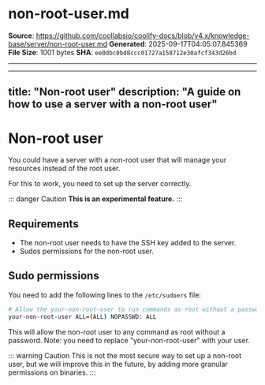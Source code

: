 # non-root-user.md

**Source**: https://github.com/coollabsio/coolify-docs/blob/v4.x/knowledge-base/server/non-root-user.md
**Generated**: 2025-09-17T04:05:07.845369
**File Size**: 1001 bytes
**SHA**: `ee0dbc0bd8ccc01727a158712e30afcf343d26bd`

---

---
title: "Non-root user"
description: "A guide on how to use a server with a non-root user"
---


# Non-root user
You could have a server with a non-root user that will manage your resources instead of the root user.

For this to work, you need to set up the server correctly.

::: danger Caution
**This is an experimental feature.**
:::

## Requirements

- The non-root user needs to have the SSH key added to the server.
- Sudos permissions for the non-root user.

## Sudo permissions

You need to add the following lines to the `/etc/sudoers` file:

```bash
# Allow the your-non-root-user to run commands as root without a password
your-non-root-user ALL=(ALL) NOPASSWD: ALL
```

This will allow the non-root user to any command as root without a password.
Note: you need to replace "your-non-root-user" with your user.

::: warning Caution
  This is not the most secure way to set up a non-root user, but we will improve
  this in the future, by adding more granular permissions on binaries.
:::
